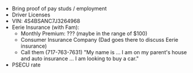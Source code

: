 - Bring proof of pay studs / employment
- Driver Licenses 
- VIN: 4S4BSANC7J3264968
- Eerie Insurance (with Fam):
	- Monthly Premium: ??? (maybe in the range of $100)
	- Consumer Insurance Company (Dad goes there to discuss Eerie insurance)
	- Call them (717-763-7631) "My name is ... I am on my parent's house and auto insurance ... I am looking to buy a car."
- PSECU rate